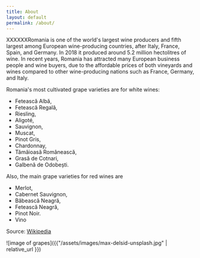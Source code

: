 ```yaml
---
title: About
layout: default
permalink: /about/
---
```

<div class="content-left" markdown="1">

XXXXXXRomania is one of the world's largest wine producers and fifth largest among European wine-producing countries, after Italy, France, Spain, and Germany. In 2018 it produced around 5.2 million hectolitres of wine. In recent years, Romania has attracted many European business people and wine buyers, due to the affordable prices of both vineyards and wines compared to other wine-producing nations such as France, Germany, and Italy.

Romania's most cultivated grape varieties are for white wines:
- Fetească Albă,
- Fetească Regală,
- Riesling,
- Aligoté,
- Sauvignon,
- Muscat,
- Pinot Gris,
- Chardonnay,
- Tămâioasă Românească,
- Grasă de Cotnari,
- Galbenă de Odobești.

Also, the main grape varieties for red wines are
- Merlot,
- Cabernet Sauvignon,
- Băbească Neagră,
- Fetească Neagră,
- Pinot Noir.
- Vino

Source:  [Wikipedia](https://en.wikipedia.org/wiki/Romanian_wine)
</div>
<div class="img-right" markdown="1">
![image of grapes]({{"/assets/images/max-delsid-unsplash.jpg" | relative_url }})
</div>
<div class="clearfix"></div>
